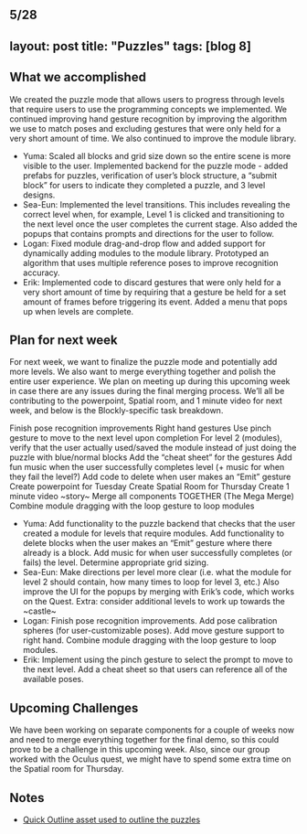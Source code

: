 5/28
---
layout: post
title: "Puzzles"
tags: [blog 8]
---
 
## What we accomplished
We created the puzzle mode that allows users to progress through levels that require users to use the programming concepts we implemented. We continued improving hand gesture recognition by improving the algorithm we use to match poses and excluding gestures that were only held for a very short amount of time. We also continued to improve the module library.
 
* Yuma: Scaled all blocks and grid size down so the entire scene is more visible to the user. Implemented backend for the puzzle mode - added prefabs for puzzles, verification of user’s block structure, a “submit block” for users to indicate they completed a puzzle, and 3 level designs. 
* Sea-Eun: Implemented the level transitions. This includes revealing the correct level when, for example, Level 1 is clicked and transitioning to the next level once the user completes the current stage. Also added the popups that contains prompts and directions for the user to follow.
* Logan: Fixed module drag-and-drop flow and added support for dynamically adding modules to the module library. Prototyped an algorithm that uses multiple reference poses to improve recognition accuracy. 
* Erik: Implemented code to discard gestures that were only held for a very short amount of time by requiring that a gesture be held for a set amount of frames before triggering its event. Added a menu that pops up when levels are complete.
 
 
## Plan for next week
For next week, we want to finalize the puzzle mode and potentially add more levels. We also want to merge everything together and polish the entire user experience. We plan on meeting up during this upcoming week in case there are any issues during the final merging process. We’ll all be contributing to the powerpoint, Spatial room, and 1 minute video for next week, and below is the Blockly-specific task breakdown.
 
Finish pose recognition improvements
Right hand gestures
Use pinch gesture to move to the next level upon completion
For level 2 (modules), verify that the user actually used/saved the module instead of just doing the puzzle with blue/normal blocks 
Add the “cheat sheet” for the gestures
Add fun music when the user successfully completes level (+ music for when they fail the level?)
Add code to delete when user makes an “Emit” gesture
Create powerpoint for Tuesday
Create Spatial Room for Thursday
Create 1 minute video ~story~
Merge all components TOGETHER (The Mega Merge)
Combine module dragging with the loop gesture to loop modules
 
* Yuma: Add functionality to the puzzle backend that checks that the user created a module for levels that require modules. Add functionality to delete blocks when the user makes an “Emit” gesture where there already is a block. Add music for when user successfully completes (or fails) the level. Determine appropriate grid sizing.
* Sea-Eun: Make directions per level more clear (i.e. what the module for level 2 should contain, how many times to loop for level 3, etc.) Also improve the UI for the popups by merging with Erik’s code, which works on the Quest. Extra: consider additional levels to work up towards the ~castle~
* Logan: Finish pose recognition improvements. Add pose calibration spheres (for user-customizable poses). Add move gesture support to right hand. Combine module dragging with the loop gesture to loop modules.
* Erik: Implement using the pinch gesture to select the prompt to move to the next level. Add a cheat sheet so that users can reference all of the available poses.
 
 
## Upcoming Challenges
We have been working on separate components for a couple of weeks now and need to merge everything together for the final demo, so this could prove to be a challenge in this upcoming week. Also, since our group worked with the Oculus quest, we might have to spend some extra time on the Spatial room for Thursday.
 
## Notes
* [Quick Outline asset used to outline the puzzles](https://assetstore.unity.com/packages/tools/particles-effects/quick-outline-115488)